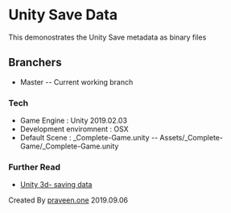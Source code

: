 
# Unity Save Data

This demonostrates the Unity Save metadata as binary files 

## Branchers
- Master
 -- Current working branch 

### Tech
  - Game Engine : Unity 2019.02.03
  - Development enviromnent : OSX
  - Default Scene : _Complete-Game.unity
   -- Assets/_Complete-Game/_Complete-Game.unity    
  
  ### Further Read
  - [Unity 3d- saving data](http://www.praveen.one/unityDataSave.html)

Created By [praveen.one](http://www.praveen.one) 2019.09.06
